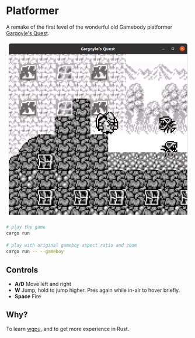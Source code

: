 # Platformer
A remake of the first level of the wonderful old Gamebody platformer [Gargoyle's Quest](https://en.wikipedia.org/wiki/Gargoyle%27s_Quest).

![Screeenshot](README_assets/ggq.png)

```bash
# play the game
cargo run

# play with original gameboy aspect ratio and zoom
cargo run -- --gameboy
```
## Controls
- **A/D** Move left and right
- **W** Jump, hold to jump higher. Pres again while in-air to hover briefly.
- **Space** Fire



## Why?

To learn [wgpu](https://github.com/gfx-rs/wgpu), and to get more experience in Rust.